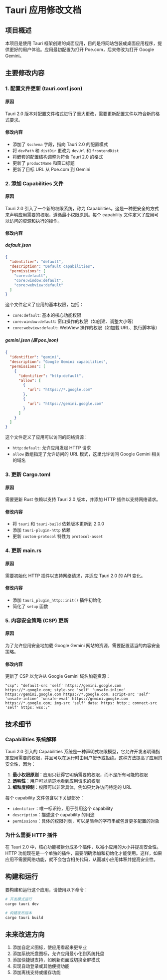 # Tauri 应用修改文档

## 项目概述

本项目是使用 Tauri 框架创建的桌面应用，目的是将网站包装成桌面应用程序，提供更好的用户体验。应用最初配置为打开 Poe.com，后来修改为打开 Google Gemini。

## 主要修改内容

### 1. 配置文件更新 (tauri.conf.json)

#### 原因
Tauri 2.0 版本对配置文件格式进行了重大更改，需要更新配置文件以符合新的格式要求。

#### 修改内容
- 添加了 `$schema` 字段，指向 Tauri 2.0 的配置模式
- 将 `devPath` 和 `distDir` 更改为 `devUrl` 和 `frontendDist`
- 将嵌套的配置结构调整为符合 Tauri 2.0 的格式
- 更新了 `productName` 和窗口标题
- 更新了目标 URL 从 Poe.com 到 Gemini

### 2. 添加 Capabilities 文件

#### 原因
Tauri 2.0 引入了一个新的权限系统，称为 Capabilities。这是一种更安全的方式来声明应用需要的权限，遵循最小权限原则。每个 capability 文件定义了应用可以访问的资源和执行的操作。

#### 修改内容

##### default.json
```json
{
  "identifier": "default",
  "description": "Default capabilities",
  "permissions": [
    "core:default",
    "core:window:default",
    "core:webview:default"
  ]
}
```

这个文件定义了应用的基本权限，包括：
- `core:default`: 基本的核心功能权限
- `core:window:default`: 窗口操作的权限（如创建、调整大小等）
- `core:webview:default`: WebView 操作的权限（如加载 URL、执行脚本等）

##### gemini.json (原 poe.json)
```json
{
  "identifier": "gemini",
  "description": "Google Gemini capabilities",
  "permissions": [
    {
      "identifier": "http:default",
      "allow": [
        {
          "url": "https://*.google.com"
        },
        {
          "url": "https://gemini.google.com"
        }
      ]
    }
  ]
}
```

这个文件定义了应用可以访问的网络资源：
- `http:default`: 允许应用发起 HTTP 请求
- `allow` 数组指定了允许访问的 URL 模式，这里允许访问 Google Gemini 相关的域名

### 3. 更新 Cargo.toml

#### 原因
需要更新 Rust 依赖以支持 Tauri 2.0 版本，并添加 HTTP 插件以支持网络请求。

#### 修改内容
- 将 `tauri` 和 `tauri-build` 依赖版本更新到 2.0.0
- 添加 `tauri-plugin-http` 依赖
- 更新 `custom-protocol` 特性为 `protocol-asset`

### 4. 更新 main.rs

#### 原因
需要初始化 HTTP 插件以支持网络请求，并适应 Tauri 2.0 的 API 变化。

#### 修改内容
- 添加 `tauri_plugin_http::init()` 插件初始化
- 简化了 `setup` 函数

### 5. 内容安全策略 (CSP) 更新

#### 原因
为了允许应用安全地加载 Google Gemini 网站的资源，需要配置适当的内容安全策略。

#### 修改内容
更新了 CSP 以允许从 Google Gemini 域名加载资源：
```
"csp": "default-src 'self' https://gemini.google.com https://*.google.com; style-src 'self' 'unsafe-inline' https://gemini.google.com https://*.google.com; script-src 'self' 'unsafe-inline' 'unsafe-eval' https://gemini.google.com https://*.google.com; img-src 'self' data: https: http:; connect-src 'self' https: wss:;"
```

## 技术细节

### Capabilities 系统解释

Tauri 2.0 引入的 Capabilities 系统是一种声明式权限模型，它允许开发者明确指定应用需要的权限，并且可以在运行时由用户授予或拒绝。这种方法提高了应用的安全性，因为：

1. **最小权限原则**：应用只获得它明确需要的权限，而不是所有可能的权限
2. **透明性**：用户可以清楚地看到应用请求的权限
3. **细粒度控制**：权限可以非常具体，例如只允许访问特定的 URL

每个 capability 文件包含以下关键部分：

- `identifier`：唯一标识符，用于引用这个 capability
- `description`：描述这个 capability 的用途
- `permissions`：具体的权限列表，可以是简单的字符串或包含更多配置的对象

### 为什么需要 HTTP 插件

在 Tauri 2.0 中，核心功能被拆分成多个插件，以减小应用的大小并提高安全性。HTTP 功能现在是一个单独的插件，需要明确添加和初始化才能使用。这样，如果应用不需要网络功能，就不会包含相关代码，从而减小应用体积并提高安全性。

## 构建和运行

要构建和运行这个应用，请使用以下命令：

```bash
# 开发模式运行
cargo tauri dev

# 构建发布版本
cargo tauri build
```

## 未来改进方向

1. 添加自定义图标，使应用看起来更专业
2. 添加系统托盘图标，允许应用最小化到系统托盘
3. 添加快捷键支持，如刷新页面或切换全屏模式
4. 实现自动登录或其他便捷功能
5. 添加离线支持或缓存功能
